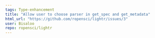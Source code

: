 ```yaml
---
tags: Type-enhancement
title: "Allow user to choose parser in get_spec and get_metadata"
html_url: "https://github.com/ropensci/lightr/issues/3"
user: Bisaloo
repo: ropensci/lightr
---
```


